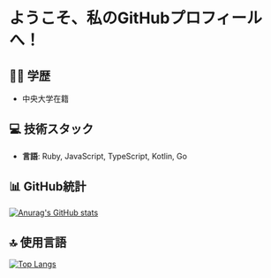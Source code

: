 # ようこそ、私のGitHubプロフィールへ！

## 👨‍🎓 学歴
- 中央大学在籍

## 💻 技術スタック
- **言語**: Ruby, JavaScript, TypeScript, Kotlin, Go

## 📊 GitHub統計
[![Anurag's GitHub stats](https://github-readme-stats.vercel.app/api?username=riku-yasuoka&show_icons=true&theme=calm)](https://github.com/anuraghazra/github-readme-stats)

## 🔝 使用言語
[![Top Langs](https://github-readme-stats.vercel.app/api/top-langs/?username=riku-yasuoka&layout=compact&theme=calm)](https://github.com/anuraghazra/github-readme-stats)

<!--## 📫 連絡先
何か質問や相談があれば、お気軽にご連絡ください。
<!-- 連絡先のリンクや方法をここに記述する -->

